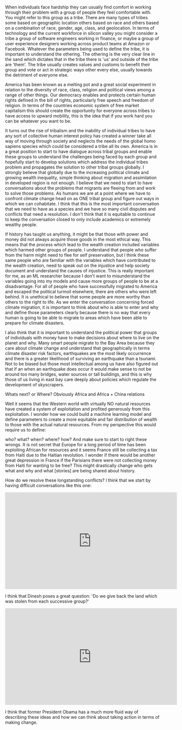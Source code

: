 When individuals face hardship they can usually find comfort in working through their problem with a group of people they feel comfortable with. You might refer to this group as a tribe. There are many types of tribes some based on geographic location others based on race and others based on a combination of race, gender, age, class, and geolocation. In terms of technology and the current workforce in silicon valley you might consider a tribe a group of software engineers working in finance, or maybe a group of user experience designers working across product teams at Amazon or Facebook. Whatever the parameters being used to define the tribe, it is important to understand the othering. The othering is the very clear line in the sand which dictates that in the tribe there is 'us' and outside of the tribe are 'them'. The tribe usually creates values and customs to benefit their group and vote or act in strategic ways other every else, usually towards the detriment of everyone else.


America has been known as a melting pot and a great social experiment in relation to the diversity of race, class, religion and political views among a range of other things. Our democracy enables and protects certain human rights defined in the bill of rights, particularly free speech and freedom of religion. In terms of the countries economic system of free market capitalism this should create the opportunity for everyone across tribes to have access to upward mobility, this is the idea that if you work hard you can be whatever you want to be.


It turns out the rise of tribalism and the inability of individual tribes to have any sort of collective human interest policy has created a winner take all way of moving through society and neglects the needs of the global homo sapiens species which could be considered a tribe all its own. America is in a great position to start to have dialogue across tribal groups and enable these groups to understand the challenges being faced by each group and hopefully start to develop solutions which address the individual tribes problem and propagates the solution to other tribal groups globally. I strongly believe that globally due to the increasing political climate and growing wealth inequality, simple thinking about migration and assimilation in developed region is not enough. I believe that we need to start to have conversations about the problems that migrants are fleeing from and work to solve those problems. As humans we are at a point where we have to confront climate change head on as ONE tribal group and figure out ways in which we can cohabitate. I think that this is the most important conversation that we need to have as a species and we have so many civil disputes and conflicts that need a resolution. I don't think that it is equitable to continue to keep the conversation closed to only include academics or extremely wealthy people.


If history has taught us anything, it might be that those with power and money did not always acquire those goods in the most ethical way. This means that the process which lead to the wealth creation included variables which harmed other groups of people. I understand that people who suffer from the harm might need to flee for self preservation, but I think these same people who are familiar with the variables which have contributed to the wealth creation, need to speak out on the injustice and help society document and understand the causes of injustice. This is really important for me, as an ML researcher because I don't want to misunderstand the variables going into my models and cause more groups of people to be at a disadvantage. For all of people who have successfully migrated to America and escaped the political turmoil elsewhere, there are others who were left behind. It is unethical to believe that some people are more worthy than others to the right to life. As we enter the conversation concerning forced climate migration, it is important to think about who is able to enter and why and define those parameters clearly because there is no way that every human is going to be able to migrate to areas which have been able to prepare for climate disasters.

I also think that it is important to understand the political power that groups of individuals with money have to make decisions about where to live on the planet and why. Many smart people migrate to the Bay Area because they care about climate change and understand that geographically in terms climate disaster risk factors, earthquakes are the most likely occurrence and there is a greater likelihood of surviving an earthquake than a tsunami. Not to be biased but those most intellectual among us have also figured out that if an when an earthquake does occur it would make sense to not be around too many bridges, water sources or tall buildings, and this is why those of us living in east bay care deeply about policies which regulate the development of skyscrapers.

Whats next? or Where?
Obviously Africa and Africa + China relations


Well it seems that the Western world with virtually NO natural resources have created a system of exploitation and profited generously from this exploitation. I wonder how we could build a machine learning model and define parameters to create a more equitable and fair distribution of wealth to those with the actual natural resources. From my perspective this would require us to define:

who?
what?
when?
where?
how?
And make sure to start to right these wrongs. It is not secret that Europe for a long period of time has been exploiting African for resources and it seems France still be collecting a tax from Haiti due to the Haitian revolution. I wonder if there would be another great depression in France if the Parisians there were not collecting money from Haiti for wanting to be free? This might drastically change who gets what and why and what [stories] are being shared about history.

How do we resolve these longstanding conflicts?
I think that we start by having difficult conversations like this one:

<iframe width="560" height="315" src="https://www.youtube.com/embed/AfnruW7yERA" title="YouTube video player" frameborder="0" allow="accelerometer; autoplay; clipboard-write; encrypted-media; gyroscope; picture-in-picture" allowfullscreen></iframe>

I think that Dinesh poses a great question: 'Do we give back the land which was stolen from each successive group?'

<iframe width="560" height="315" src="https://www.youtube.com/embed/tN9bu6CP318" title="YouTube video player" frameborder="0" allow="accelerometer; autoplay; clipboard-write; encrypted-media; gyroscope; picture-in-picture" allowfullscreen></iframe>

I think that former President Obama has a much more fluid way of describing these ideas and how we can think about taking action in terms of making change.
